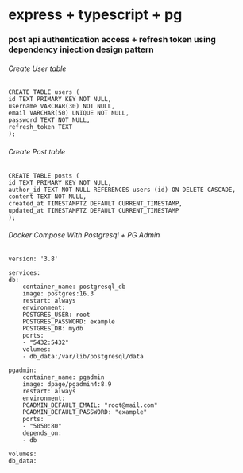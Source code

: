 # express + typescript + pg

### post api authentication access + refresh token using dependency injection design pattern

###### Create User table
    CREATE TABLE users (
	id TEXT PRIMARY KEY NOT NULL,
	username VARCHAR(30) NOT NULL,
	email VARCHAR(50) UNIQUE NOT NULL,
	password TEXT NOT NULL,
	refresh_token TEXT
    );

###### Create Post table
    CREATE TABLE posts (
	id TEXT PRIMARY KEY NOT NULL,
	author_id TEXT NOT NULL REFERENCES users (id) ON DELETE CASCADE,
	content TEXT NOT NULL,
	created_at TIMESTAMPTZ DEFAULT CURRENT_TIMESTAMP,
	updated_at TIMESTAMPTZ DEFAULT CURRENT_TIMESTAMP
    );

###### Docker Compose With Postgresql + PG Admin
    version: '3.8'

    services:
    db:
        container_name: postgresql_db
        image: postgres:16.3
        restart: always
        environment:
        POSTGRES_USER: root
        POSTGRES_PASSWORD: example
        POSTGRES_DB: mydb
        ports:
        - "5432:5432"
        volumes:
        - db_data:/var/lib/postgresql/data

    pgadmin:
        container_name: pgadmin
        image: dpage/pgadmin4:8.9
        restart: always
        environment:
        PGADMIN_DEFAULT_EMAIL: "root@mail.com"
        PGADMIN_DEFAULT_PASSWORD: "example"
        ports:
        - "5050:80"
        depends_on:
        - db

    volumes:
    db_data:
